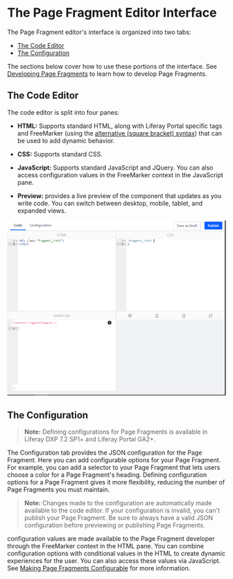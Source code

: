 # The Page Fragment Editor Interface

The Page Fragment editor's interface is organized into two tabs:

- [The Code Editor](#the-code-editor)
- [The Configuration](#the-configuration)

The sections below cover how to use these portions of the interface. See [Developing Page Fragments](TODO) to learn how to develop Page Fragments.

## The Code Editor

The code editor is split into four panes:

- **HTML:** Supports standard HTML, along with Liferay Portal specific tags and FreeMarker (using the [alternative (square bracket) syntax](https://freemarker.apache.org/docs/dgui_misc_alternativesyntax.html)) that can be used to add dynamic behavior.

- **CSS:** Supports standard CSS.

- **JavaScript:** Supports standard JavaScript and JQuery. You can also access configuration values in the FreeMarker context in the JavaScript pane.

- **Preview:** provides a live preview of the component that updates as you write code. You can switch between desktop, mobile, tablet, and expanded views.

![Figure 1: The Fragments editor provides an environment for creating all the parts of a Fragment.](./the-page-fragments-editor/images/01.png)

## The Configuration

> **Note:** Defining configurations for Page Fragments is available in Liferay DXP 7.2 SP1+ and Liferay Portal GA2+.

The Configuration tab provides the JSON configuration for the Page Fragment. Here you can add configurable options for your Page Fragment. For example, you can add a selector to your Page Fragment that lets users choose a color for a Page Fragment's heading. Defining configuration options for a Page Fragment gives it more flexibility, reducing the number of Page Fragments you must maintain.

>**Note:** Changes made to the configuration are automatically made available to the code editor. If your configuration is invalid, you can't publish your Page Fragment. Be sure to always have a valid JSON configuration before previewing or publishing Page Fragments.

configuration values are made available to the Page Fragment developer through the FreeMarker context in the HTML pane. You can combine configuration options with conditional values in the HTML to create dynamic experiences for the user. You can also access these values via JavaScript. See [Making Page Fragments Configurable](TODO) for more information.